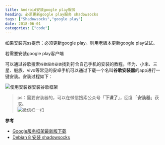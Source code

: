 ```yaml
---
title: Android安装google play服务
heading: 必须更新google play服务 shadowsocks
tags: ["Shadowsocks","google play"]
date: 2018-06-01
categories: ["code"]
---
```


如果安装完ss提示：必须更新google play。则用老版本更新google play试试。



若需要安装google play客户端


可以通过谷歌搜索`谷歌服务安装`找到符合自己手机的安装的教程。华为、小米、三星、魅族、vivo等常见的安卓手机可以通过下载一个名叫**谷歌安装器**的app进行一键安装。安装过程如下：

![使用安装器安装谷歌框架](https://i.loli.net/2018/07/04/5b3cb2558ee8a.jpg)

> ps：需要安装器的，可以在微信搜索公众号「**下课了**」，回复「**安装器**」获取。  
![微信扫一扫](https://gitee.com/smile365/blogimg/raw/master/sxy91/1582087774482.png)

**参考**
- [Google服务框架最新版下载](http://www.ifanr.com/app/693456)
- [Debian 8 安装 shadowsocks](https://blog.csdn.net/B0rn_T0_W1n/article/details/52663434)

